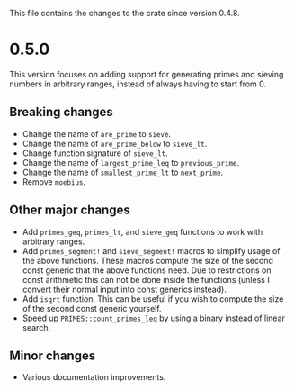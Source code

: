 This file contains the changes to the crate since version 0.4.8.

# 0.5.0

This version focuses on adding support for generating primes and sieving numbers in arbitrary ranges, instead of always having to start from 0.

## Breaking changes

 - Change the name of `are_prime` to `sieve`.
 - Change the name of `are_prime_below` to `sieve_lt`.
 - Change function signature of `sieve_lt`.
 - Change the name of `largest_prime_leq` to `previous_prime`.
 - Change the name of `smallest_prime_lt` to `next_prime`.
 - Remove `moebius`.

## Other major changes

 - Add `primes_geq`, `primes_lt`, and `sieve_geq` functions to work with arbitrary ranges.
 - Add `primes_segment!` and `sieve_segment!` macros to simplify usage of the above functions. These macros compute the size of the second const generic that the above functions need. Due to restrictions on const arithmetic this can not be done inside the functions (unless I convert their normal input into const generics instead).
 - Add `isqrt` function. This can be useful if you wish to compute the size of the second const generic yourself.
 - Speed up `PRIMES::count_primes_leq` by using a binary instead of linear search.

## Minor changes

 - Various documentation improvements.
